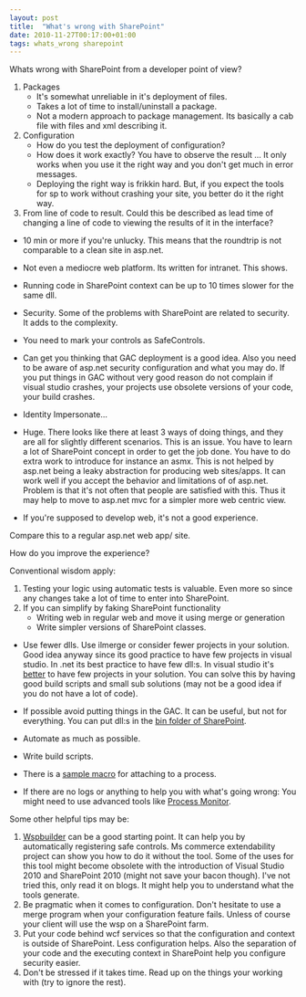 ```yaml
---
layout: post
title:  "What's wrong with SharePoint"
date: 2010-11-27T00:17:00+01:00
tags: whats_wrong sharepoint
---
```


Whats wrong with SharePoint
from a developer point of view?

1. Packages
    * It's somewhat unreliable in it's deployment of files.
    * Takes a lot of time to install/uninstall a package.
    * Not a modern approach to package management. Its basically a cab file with files and xml describing it.
2. Configuration
    * How do you test the deployment of configuration?
    * How does it work exactly? You have to observe the result ... It only works when you use it the right way and you don't get much in error messages.
    * Deploying the right way is frikkin hard. But, if you expect the tools for sp to work without crashing your site, you better do it the right way.
3. From line of code to result. Could this be described as lead time of changing a line of code to viewing the results of it in the interface?

* 10 min or more if you're unlucky. This means that the roundtrip is not comparable to a clean site in asp.net.

* Not even a mediocre web platform. Its written for intranet. This shows.

* Running code in SharePoint context can be up to 10 times slower for the same dll.

* Security. Some of the problems with SharePoint are related to security. It adds to the complexity.

* You need to mark your controls as SafeControls.  
* Can get you thinking that GAC deployment is a good idea. Also you need to be aware of asp.net security configuration and what you may do. If you put things in GAC without very good reason do not complain if visual studio crashes, your projects use obsolete versions of your code, your build crashes.
* Identity Impersonate... 

* Huge. There looks like there at least 3 ways of doing things, and they are all for slightly different scenarios. This is an issue. You have to learn a lot of SharePoint concept in order to get the job done. You have to do extra work to introduce for instance an asmx.
    This is not helped by asp.net being a leaky abstraction for producing web sites/apps. It can work well if you accept the behavior and limitations of of asp.net. Problem is that it's not often that people are satisfied with this. Thus it may help to move to asp.net mvc for a simpler more web centric view.
* If you're supposed to develop web, it's not a good experience.

Compare this to a regular asp.net web app/ site.

How do you improve the experience?

Conventional wisdom apply:

1. Testing your logic using automatic tests is valuable. Even more so since any changes take a lot of time to enter into SharePoint.
2. If you can simplify by faking SharePoint functionality
    * Writing web in regular web and move it using merge or generation
    * Write simpler versions of SharePoint classes.

* Use fewer dlls. Use ilmerge or consider fewer projects in your solution. Good idea anyway since its good practice to have few projects in visual studio. In .net its best practice to have few dll:s. In visual studio it's [better](http://stackoverflow.com/questions/1828309/does-having-more-projects-in-your-visual-studio-increase-compile-time) to have few projects in your solution. You can solve this by having good build scripts and small sub solutions (may not be a good idea if you do not have a lot of code).
* If possible avoid putting things in the GAC. It can be useful, but not for everything. You can put dll:s in the [bin folder of SharePoint](http://stackoverflow.com/questions/1754006/is-sharepoint-local-bin-deployment-possible).
* Automate as much as possible.

* Write build scripts.
* There is a [sample macro](http://stackoverflow.com/questions/1000104/visual-studio-configure-debug-to-attach-to-process) for attaching to a process.

* If there are no logs or anything to help you with what's going wrong: You might need to use advanced tools like [Process Monitor](http://technet.microsoft.com/en-us/sysinternals/bb896645.aspx).

Some other helpful tips may be:

1. [Wspbuilder](http://wspbuilder.codeplex.com/) can be a good starting point. It can help you by automatically registering safe controls. Ms commerce extendability project can show you how to do it without the tool. Some of the uses for this tool might become obsolete with the introduction of Visual Studio 2010 and SharePoint 2010 (might not save your bacon though). I've not tried this, only read it on blogs. It might help you to understand what the tools generate.
2. Be pragmatic when it comes to configuration. Don't hesitate to use a merge program when your configuration feature fails. Unless of course your client will use the wsp on a SharePoint farm.
3. Put your code behind wcf services so that the configuration and context is outside of SharePoint. Less configuration helps. Also the separation of your code and the executing context in SharePoint help you configure security easier.
4. Don't be stressed if it takes time. Read up on the things your working with (try to ignore the rest).
